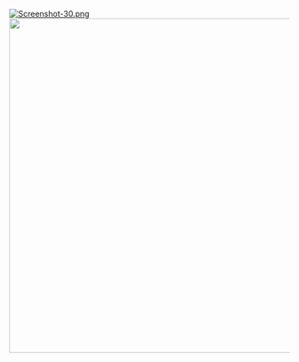[![Screenshot-30.png](https://i.postimg.cc/44VX9ht0/Screenshot-30.png)](https://postimg.cc/jCqVV2M6)
<img src="https://i.postimg.cc/44VX9ht0/Screenshot-30.png" width="600" />
